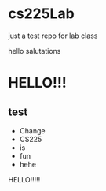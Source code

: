 # cs225Lab
just a test repo for lab class

hello
salutations

# HELLO!!!

## test
* Change
* CS225
* is
* fun
* hehe



HELLO!!!!!

